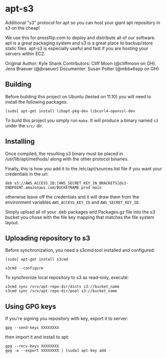 # apt-s3

Additional "s3" protocol for apt so you can host your giant apt repository in s3 on the cheap!

We use this for pressflip.com to deploy and distribute all of our software.  apt is a great packaging system and s3 is a great place to backup/store static files.  apt-s3 is especially useful and fast if you are hosting your servers within EC2.

Original Author: Kyle Shank
Contributors: Cliff Moon (@cliffmoon on GH), Jens Braeuer (@jbraeuer)
Documenter: Susan Potter (@mbbx6spp on GH)

## Building

Before building this project on Ubuntu (tested on 11.10) you will need to install the following packages:

    [sudo] apt-get install libapt-pkg-dev libcurl4-openssl-dev

To build this project you simply run `make`. It will produce a binary named `s3` under the `src/` dir.

## Installing

Once compiled, the resulting s3 binary must be placed in /usr/lib/apt/methods/ along with the other protocol binaries.

Finally, this is how you add it to the /etc/apt/sources.list file if you want your credentials in the url:

    deb s3://AWS_ACCESS_ID:[AWS_SECRET_KEY_IN_BRACKETS]@s3-ENDPOINT.amazonaws.com/BUCKETNAME prod main

otherwise leave off the credentials and it will draw them from the environment variables `AWS_ACCESS_KEY_ID` and `AWS_SECRET_KEY_ID`.

Simply upload all of your .deb packages and Packages.gz file into the s3 bucket you chose with the file key mapping that matches the file system layout.

## Uploading repository to s3

Before synchronization, you need a s3cmd tool installed and configured:

    [sudo] apt-get install s3cmd
    
    s3cmd --configure

To synchronize local repository to s3 as read-only, execute:

    s3cmd sync /srv/apt-repo-dir/dists s3://bucket_name
    s3cmd sync /srv/apt-repo-dir/pool s3://bucket_name
    
## Using GPG keys

If you're signing you repository with key, export it to server:

    gpg --send-keys XXXXXXXX

then import it and install to apt:

    gpg --recv-keys XXXXXXXX
    gpg -a --export XXXXXXXX | [sudo] apt-key add -